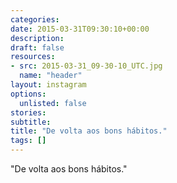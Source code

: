```yaml
---
categories:
date: 2015-03-31T09:30:10+00:00
description:
draft: false
resources:
- src: 2015-03-31_09-30-10_UTC.jpg
  name: "header"
layout: instagram
options:
  unlisted: false
stories:
subtitle:
title: "De volta aos bons hábitos."
tags: []
---
```


"De volta aos bons hábitos."

